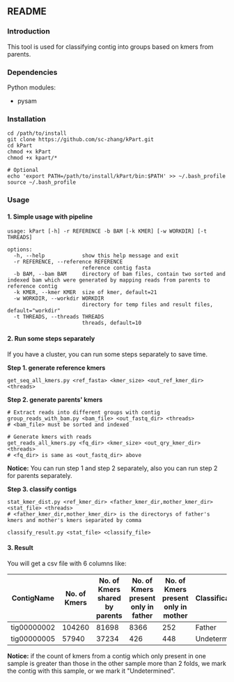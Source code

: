 ## README

### Introduction

This tool is used for classifying contig into groups based on kmers from parents.

### Dependencies

Python modules:

- pysam

### Installation

``` shell
cd /path/to/install
git clone https://github.com/sc-zhang/kPart.git
cd kPart
chmod +x kPart
chmod +x kpart/*

# Optional
echo 'export PATH=/path/to/install/kPart/bin:$PATH' >> ~/.bash_profile
source ~/.bash_profile
```

### Usage

#### 1. Simple usage with pipeline

```shell
usage: kPart [-h] -r REFERENCE -b BAM [-k KMER] [-w WORKDIR] [-t THREADS]

options:
  -h, --help            show this help message and exit
  -r REFERENCE, --reference REFERENCE
                        reference contig fasta
  -b BAM, --bam BAM     directory of bam files, contain two sorted and indexed bam which were generated by mapping reads from parents to reference contig
  -k KMER, --kmer KMER  size of kmer, default=21
  -w WORKDIR, --workdir WORKDIR
                        directory for temp files and result files, default="workdir"
  -t THREADS, --threads THREADS
                        threads, default=10
```

#### 2. Run some steps separately

If you have a cluster, you can run some steps separately to save time.

**Step 1. generate reference kmers**

```shell
get_seq_all_kmers.py <ref_fasta> <kmer_size> <out_ref_kmer_dir> <threads>
```

**Step 2. generate parents' kmers**

```shell
# Extract reads into different groups with contig
group_reads_with_bam.py <bam_file> <out_fastq_dir> <threads>
# <bam_file> must be sorted and indexed

# Generate kmers with reads
get_reads_all_kmers.py <fq_dir> <kmer_size> <out_qry_kmer_dir> <threads>
# <fq_dir> is same as <out_fastq_dir> above
```

**Notice:** You can run step 1 and step 2 separately, also you can run step 2 for parents separately.

**Step 3. classify contigs**

```shell
stat_kmer_dist.py <ref_kmer_dir> <father_kmer_dir,mother_kmer_dir> <stat_file> <threads>
# <father_kmer_dir,mother_kmer_dir> is the directorys of father's kmers and mother's kmers separated by comma

classify_result.py <stat_file> <classify_file>
```

#### 3. Result

You will get a csv file with 6 columns like:

| ContigName  | No. of Kmers | No. of Kmers shared by parents | No. of Kmers present only in father | No. of Kmers present only in mother | Classification |
|-------------|--------------|--------------------------------|-------------------------------------|-------------------------------------|----------------|
| tig00000002 | 104260       | 81698                          | 8366                                | 252                                 | Father         |
| tig00000005 | 57940        | 37234                          | 426                                 | 448                                 | Undetermined   |

**Notice:** if the count of kmers from a contig which only present in one sample is greater than those in the other sample more than 2 folds, we mark the contig with this sample, or we mark it "Undetermined".


